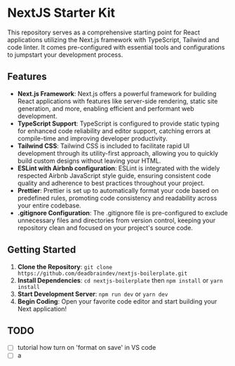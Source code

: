 # NextJS Starter Kit

This repository serves as a comprehensive starting point for React applications utilizing the Next.js framework with TypeScript, Tailwind and code linter. It comes pre-configured with essential tools and configurations to jumpstart your development process.

## Features

- **Next.js Framework**: Next.js offers a powerful framework for building React applications with features like server-side rendering, static site generation, and more, enabling efficient and performant web development.
- **TypeScript Support**: TypeScript is configured to provide static typing for enhanced code reliability and editor support, catching errors at compile-time and improving developer productivity.
- **Tailwind CSS**: Tailwind CSS is included to facilitate rapid UI development through its utility-first approach, allowing you to quickly build custom designs without leaving your HTML.
- **ESLint with Airbnb configuration**: ESLint is integrated with the widely respected Airbnb JavaScript style guide, ensuring consistent code quality and adherence to best practices throughout your project.
- **Prettier**: Prettier is set up to automatically format your code based on predefined rules, promoting code consistency and readability across your entire codebase.
- **.gitignore Configuration**: The .gitignore file is pre-configured to exclude unnecessary files and directories from version control, keeping your repository clean and focused on your project's source code.

## Getting Started

1. **Clone the Repository**: `git clone https://github.com/deadbraindev/nextjs-boilerplate.git`
2. **Install Dependencies**: `cd nextjs-boilerplate` then `npm install` or `yarn install`
3. **Start Development Server**: `npm run dev` or `yarn dev`
4. **Begin Coding**: Open your favorite code editor and start building your Next application!

## TODO
- [ ] tutorial how turn on 'format on save' in VS code
- [ ] a